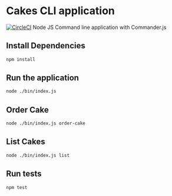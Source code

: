 # Cakes CLI  application
[![CircleCI](https://circleci.com/gh/Dev-Elie/Nodejs-Cake-CLI/tree/main.svg?style=svg)](https://circleci.com/gh/Dev-Elie/Nodejs-Cake-CLI/tree/main)
Node JS Command line application with Commander.js

## Install Dependencies
```bash
npm install
```

## Run the application
```bash
node ./bin/index.js
```

## Order Cake
```bash
node ./bin/index.js order-cake
```

## List Cakes
```bash
node ./bin/index.js list
```

## Run tests
```bash
npm test
```
